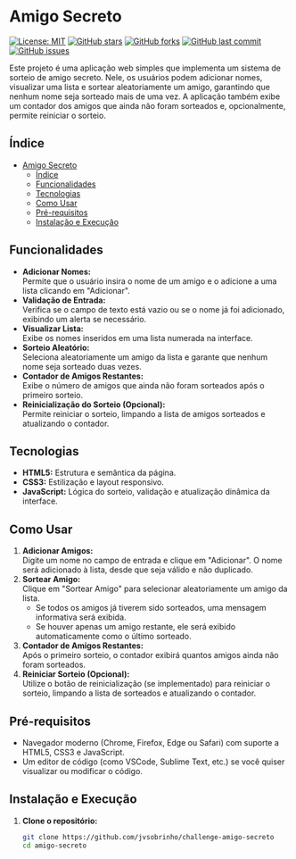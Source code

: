 # Amigo Secreto

[![License: MIT](https://img.shields.io/badge/License-MIT-yellow.svg)](https://opensource.org/licenses/MIT)
[![GitHub stars](https://img.shields.io/github/stars/jvsobrinho/challenge-amigo-secreto?style=social)](https://github.com/jvsobrinho/challenge-amigo-secreto/stargazers)
[![GitHub forks](https://img.shields.io/github/forks/jvsobrinho/challenge-amigo-secreto?style=social)](https://github.com/jvsobrinho/challenge-amigo-secreto/network)
[![GitHub last commit](https://img.shields.io/github/last-commit/jvsobrinho/challenge-amigo-secreto)](https://github.com/jvsobrinho/challenge-amigo-secreto/commits/main)
[![GitHub issues](https://img.shields.io/github/issues/jvsobrinho/challenge-amigo-secreto)](https://github.com/jvsobrinho/challenge-amigo-secreto/issues)

Este projeto é uma aplicação web simples que implementa um sistema de sorteio de amigo secreto. Nele, os usuários podem adicionar nomes, visualizar uma lista e sortear aleatoriamente um amigo, garantindo que nenhum nome seja sorteado mais de uma vez. A aplicação também exibe um contador dos amigos que ainda não foram sorteados e, opcionalmente, permite reiniciar o sorteio.

## Índice

- [Amigo Secreto](#amigo-secreto)
  - [Índice](#índice)
  - [Funcionalidades](#funcionalidades)
  - [Tecnologias](#tecnologias)
  - [Como Usar](#como-usar)
  - [Pré-requisitos](#pré-requisitos)
  - [Instalação e Execução](#instalação-e-execução)

## Funcionalidades

- **Adicionar Nomes:**  
  Permite que o usuário insira o nome de um amigo e o adicione a uma lista clicando em "Adicionar".  
- **Validação de Entrada:**  
  Verifica se o campo de texto está vazio ou se o nome já foi adicionado, exibindo um alerta se necessário.  
- **Visualizar Lista:**  
  Exibe os nomes inseridos em uma lista numerada na interface.  
- **Sorteio Aleatório:**  
  Seleciona aleatoriamente um amigo da lista e garante que nenhum nome seja sorteado duas vezes.  
- **Contador de Amigos Restantes:**  
  Exibe o número de amigos que ainda não foram sorteados após o primeiro sorteio.  
- **Reinicialização do Sorteio (Opcional):**  
  Permite reiniciar o sorteio, limpando a lista de amigos sorteados e atualizando o contador.

## Tecnologias

- **HTML5:** Estrutura e semântica da página.
- **CSS3:** Estilização e layout responsivo.
- **JavaScript:** Lógica do sorteio, validação e atualização dinâmica da interface.

## Como Usar

1. **Adicionar Amigos:**  
   Digite um nome no campo de entrada e clique em "Adicionar". O nome será adicionado à lista, desde que seja válido e não duplicado.
2. **Sortear Amigo:**  
   Clique em "Sortear Amigo" para selecionar aleatoriamente um amigo da lista.  
   - Se todos os amigos já tiverem sido sorteados, uma mensagem informativa será exibida.
   - Se houver apenas um amigo restante, ele será exibido automaticamente como o último sorteado.
3. **Contador de Amigos Restantes:**  
   Após o primeiro sorteio, o contador exibirá quantos amigos ainda não foram sorteados.
4. **Reiniciar Sorteio (Opcional):**  
   Utilize o botão de reinicialização (se implementado) para reiniciar o sorteio, limpando a lista de sorteados e atualizando o contador.

## Pré-requisitos

- Navegador moderno (Chrome, Firefox, Edge ou Safari) com suporte a HTML5, CSS3 e JavaScript.
- Um editor de código (como VSCode, Sublime Text, etc.) se você quiser visualizar ou modificar o código.

## Instalação e Execução

1. **Clone o repositório:**

   ```bash
   git clone https://github.com/jvsobrinho/challenge-amigo-secreto
   cd amigo-secreto
